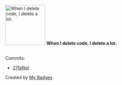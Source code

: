 <img src="https://my-badges.github.io/my-badges/mass-delete-commit.png" alt="When I delete code, I delete a lot." title="When I delete code, I delete a lot." width="128">
<strong>When I delete code, I delete a lot.</strong>
<br><br>

Commits:

- <a href="https://github.com/Emmyfrank/cv-search-backend/commit/27fafbd437eb3f52affe09e9af238465ce9357b5">27fafbd</a>


Created by <a href="https://github.com/my-badges/my-badges">My Badges</a>